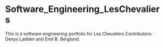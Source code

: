 # Software_Engineering_LesChevaliers

This is a software engineering portfolio for Les Chevaliers
Contributors: Denys Ladden and Emil B. Berglund.
